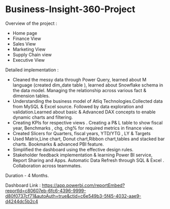 # Business-Insight-360-Project

Overview of the project :
- Home page
- Finance View
- Sales View
- Marketing View
- Supply Chain view
- Executive View

Detailed implementation :
- Cleaned the messy data through Power Query, learned about M language (created dim_date table ), learned about Snowflake schema in the data model. Managing the relationship across various fact & dimension tables.
- Understanding the business model of Atliq Technologies.Collected data from MySQL & Excel source. Followed by data exploration and validation.Learned about basic & Advanced DAX concepts to enable dynamic charts       and filtering. 
- Creating KPIs for respective views . Creating a P& L table to show fiscal year, Benchmarks , chg, chg% for required metrics in finance view.
- Created Slicers for Quarters, fiscal years, YTD/YTG , LY & Targets
- Used Matrix,Line chart, Donut chart,Ribbon chart,tables and stacked bar charts. Bookmarks & advanced PBI feature.
- Simplified the dashboard using the effective design rules. 
- Stakeholder feedback implementation & learning Power BI service, Report Sharing and Apps. Automatic Data Refresh through SQL & Excel . Collaboration across teammates. 

 Duration - 4 Months.

 Dashboard Link : https://app.powerbi.com/reportEmbed?reportId=c80607eb-6fc6-4396-9999-d80f0737cf71&autoAuth=true&ctid=c6e549b3-5f45-4032-aae9-d4244dc5b2c4


